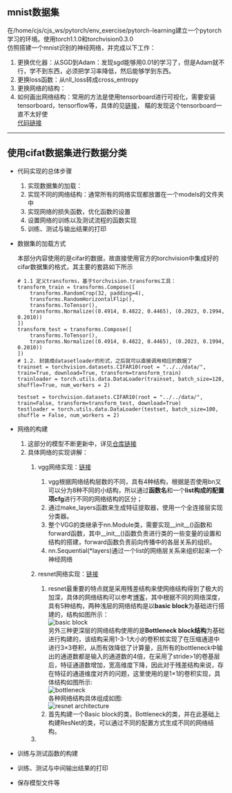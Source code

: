 ## mnist数据集
在/home/cjs/cjs_ws/pytorch/env_exercise/pytorch-learning建立一个pytorch学习的环境。使用torch1.1.0和torchvision0.3.0  
仿照搭建一个mnist识别的神经网络，并完成以下工作：  
1. 更换优化器：从SGD到Adam：发现sgd能够用0.01的学习了，但是Adam就不行，学不到东西，必须把学习率降低，然后能够学到东西。
2. 更换loss函数：从nll_loss转成cross_entropy
3. 更换网络的结构：
4. 如何画出网络结构：常用的方法是使用tensorboard进行可视化，需要安装tensorboard，tensorflow等，具体的见[链接](https://zhuanlan.zhihu.com/p/58961505)， 瞄的发现这个tensorboard一直不太好使  
[代码链接](https://github.com/ASONG0506/pytorch-learning/blob/master/01-classification/mnist/main.py)
----------

## 使用cifat数据集进行数据分类
* 代码实现的总体步骤

    1. 实现数据集的加载：
    2. 实现不同的网络结构：通常所有的网络实现都放置在一个models的文件夹中
    3. 实现网络的损失函数，优化函数的设置
    4. 设置网络的训练以及测试流程的函数实现
    5. 训练、测试与输出结果的打印
    
* 数据集的加载方式
 
    本部分内容使用的是cifar的数据，故直接使用官方的torchvision中集成好的cifar数据集的格式，其主要的套路如下所示
    ```
    # 1.1 定义transforms，基于torchvision.transforms工具：
    transform_train = transforms.Compose([
        transforms.RandomCrop(32, padding=4),
        transforms.RandomHorizontalFlip(),
        transforms.ToTensor(),
        transforms.Normalize((0.4914, 0.4822, 0.4465), (0.2023, 0.1994, 0.2010))
    ])
    transform_test = transforms.Compose([
        transforms.ToTensor(),
        transforms.Normalize((0.4914, 0.4822, 0.4465), (0.2023, 0.1994, 0.2010))
    ])
    # 1.2. 封装成datasetloader的形式，之后就可以直接调用相应的数据了
    trainset = torchvision.datasets.CIFAR10(root = "../../data/", train=True, download=True, transform=transform_train)
    trainloader = torch.utils.data.DataLoader(trainset, batch_size=128, shuffle=True, num_workers = 2)

    testset = torchvision.datasets.CIFAR10(root = "../../data/", train=False, transform=transform_test, download=True)
    testloader = torch.utils.data.DataLoader(testset, batch_size=100, shuffle = False, num_workers = 2)
    ```
* 网络的构建

    1. 这部分的模型不断更新中，详见[仓库链接](https://github.com/ASONG0506/pytorch-learning/tree/master/01-classification/cifar/models/cifar)
    2. 具体网络的实现讲解：
        1. vgg网络实现：[链接](https://github.com/ASONG0506/pytorch-learning/blob/master/01-classification/cifar/models/cifar/vgg.py)
            1. vgg根据网络结构层数的不同，具有4种结构，根据是否使用bn又可以分为8种不同的小结构，所以通过**函数名**和一个**list构成的配置项cfg**进行不同的网络结构的区分；
            2. 通过make_layers函数来生成特征提取器，使用一个全连接层实现分类器。
            3. 整个VGG的类继承于nn.Module类，需要实现__init__()函数和forward函数，其中__init__()函数负责进行类的一些变量的设置和结构的搭建，forward函数负责前向传播中的各层关系的组织。
            4. nn.Sequential(*layers)通过一个list的网络层关系来组织起来一个神经网络
            
        2. resnet网络实现：[链接](https://github.com/ASONG0506/pytorch-learning/blob/master/01-classification/cifar/models/cifar/resnet.py)
            1. resnet最重要的特点就是采用残差结构来使网络结构得到了极大的加深，具体的网络结构可以参考[博客](https://blog.csdn.net/jing_xian/article/details/78878966)，其中根据不同的网络深度，具有5种结构，两种浅层的网络结构是以**basic block**为基础进行搭建的，结构如图所示：  
            ![basic block](https://note.youdao.com/yws/public/resource/fd103c4515462526cceea50e79224b7a/xmlnote/WEBRESOURCE54c21065f14baeea917981547474a0ec/23828)  
            另外三种更深层的网络结构使用的是**Bottleneck block结构**为基础进行构建的，该结构采用1-3-1大小的卷积核实现了在压缩通道中进行3×3卷积，从而有效降低了计算量，且所有的bottleneck中输出的通道数都是输入的通道数的4倍，在采用了stride>1的卷基层后，特征通道数增加，宽高维度下降，因此对于残差结构来说，存在特征的通道维度对齐的问题，这里使用的是1×1的卷积实现，具体结构如图所示:  
            ![bottleneck](https://note.youdao.com/yws/public/resource/fd103c4515462526cceea50e79224b7a/xmlnote/WEBRESOURCEcb08976bf25580765b05d89b4ab81db8/23835)  
            各种网络结构具体组成如图:  
            ![resnet architecture](https://note.youdao.com/yws/public/resource/fd103c4515462526cceea50e79224b7a/xmlnote/WEBRESOURCE597a80fef7e04e926da2f171d05d8c12/23838)  
            2. 首先构建一个Basic block的类，Bottleneck的类，并在此基础上构建ResNet的类，可以通过不同的配置方式生成不同的网络结构。
        3. 
    
* 训练与测试函数的构建
* 训练、测试与中间输出结果的打印
* 保存模型文件等
